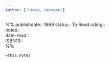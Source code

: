 ```yaml
---
author: ["Hesse, Hermann"]
---
```

%%
publishdate:: 1969
status:: To Read
rating::  
notes::  
date-read::  
ISBN13::  
%%

`=this.notes`